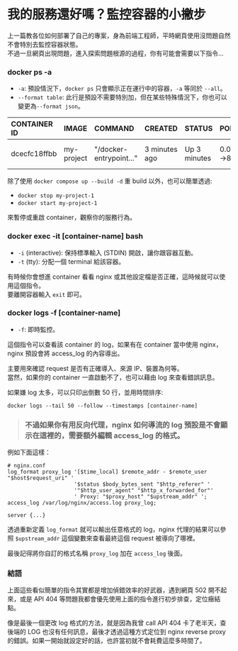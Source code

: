 # 我的服務還好嗎？監控容器的小撇步

上一篇教各位如何部署了自己的專案，身為前端工程師，平時網頁使用沒問題自然不會特別去監控容器狀態。<br>
不過一旦網頁出現問題，進入探索問題根源的過程，你有可能會需要以下指令...

### docker ps -a

- `-a`: 預設情況下，`docker ps` 只會顯示正在運行中的容器，`-a` 等同於 `--all`。
- `--format table`: 此行是預設不需要特別加，但在某些特殊情況下，你也可以變更為`--format json`。

| CONTAINER ID | IMAGE      | COMMAND                 | CREATED       | STATUS       | PORTS                     | NAMES        |
| :----------- | :--------- | :---------------------- | :------------ | :----------- | :------------------------ | :----------- |
| dcecfc18ffbb | my-project | "/docker-entrypoint..." | 3 minutes ago | Up 3 minutes | 0.0.0.0:10000->80/tcp,... | my-project-1 |

除了使用 `docker compose up --build -d` 重 build 以外，也可以簡單透過:

- `docker stop my-project-1`
- `docker start my-project-1`

來暫停或重啟 container，觀察你的服務行為。

### docker exec -it [container-name] bash

- `-i` (interactive): 保持標準輸入 (STDIN) 開啟，讓你跟容器互動。
- `-t` (tty): 分配一個 terminal 給該容器。

有時候你會想進 container 看看 nginx 或其他設定檔是否正確，這時候就可以使用這個指令。<br>
要離開容器輸入 `exit` 即可。

### docker logs -f [container-name]

- `-f`: 即時監控。

這個指令可以查看該 container 的 log，如果有在 container 當中使用 nginx，nginx 預設會將 access_log 的內容導出。<br>

主要用來確認 request 是否有正確導入、來源 IP、裝置為何等。<br>
當然，如果你的 container 一直啟動不了，也可以藉由 log 來查看錯誤訊息。<br>

如果嫌 log 太多，可以只印出倒數 50 行，並用時間排序:

```
docker logs --tail 50 --follow --timestamps [container-name]
```

> ### 不過如果你有用反向代理，nginx 如何導流的 log 預設是不會顯示在這裡的，需要額外編輯 access_log 的格式。

例如下面這樣：<br>

```
# nginx.conf
log_format proxy_log '[$time_local] $remote_addr - $remote_user "$host$request_uri" '
                     '$status $body_bytes_sent "$http_referer" '
                     '"$http_user_agent" "$http_x_forwarded_for"'
                     ' Proxy: "$proxy_host" "$upstream_addr" ';
access_log /var/log/nginx/access.log proxy_log;

server {...}
```

透過重新定義 `log_format` 就可以輸出任意格式的 log，nginx 代理的結果可以參照 `$upstream_addr` 這個變數來查看最終這個 request 被導向了哪裡。

最後記得將你自訂的格式名稱 `proxy_log` 加在 `access_log` 後面。

### 結語

上面這些看似簡單的指令其實都是增加偵錯效率的好武器，遇到網頁 502 開不起來，或是 API 404 等問題我都會優先使用上面的指令進行初步排查，定位癥結點。<br>

像是最後一個更改 log 格式的方法，就是因為我曾 call API 404 卡了老半天，查後端的 LOG 也沒有任何訊息，最後才透過這種方式定位到 nginx reverse proxy 的錯誤。如果一開始就設定好的話，也許當初就不會耗費這麼多時間了。
